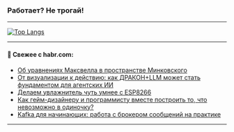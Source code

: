 ### Работает? Не трогай!

---
<!--
#### 🛠️ Technical stack:

![Java](https://img.shields.io/badge/Java-informational?logo=Oracle&style=flat&logoColor=white&color=FF4500)
![Kotlin](https://img.shields.io/badge/Kotlin-informational?logo=Kotlin&style=flat&logoColor=white&color=774D97)
![TS](https://img.shields.io/badge/TypeScript-informational?logo=typeScript&style=flat&logoColor=black&color=017acc)
![Python](https://img.shields.io/badge/Python-informational?logo=Python&style=flat&logoColor=black&color=ffdd54) <br>
![Spring](https://img.shields.io/badge/Spring-informational?logo=Spring&style=flat&logoColor=white&color=6DB33F) 
![SpringBoot](https://img.shields.io/badge/SpringBoot-informational?logo=SpringBoot&style=flat&logoColor=white&color=6DB33F)
![Nest](https://img.shields.io/badge/NestJS-informational?logo=NestJS&style=flat&logoColor=white&color=E0234E) 
![NodeJS](https://img.shields.io/badge/NodeJS-informational?logo=node.js&style=flat&logoColor=white&color=70A760)<br>
![PostgreSQL](https://img.shields.io/badge/PostgreSQL-informational?logo=PostgreSQL&style=flat&logoColor=white&color=DAA520)
![MongoDB](https://img.shields.io/badge/MongoDB-informational?logo=MongoDB&style=flat&logoColor=white&color=870000)
![Apache](https://img.shields.io/badge/Apache-informational?logo=apache&style=flat&logoColor=white&color=f74e28)

___ 
-->

<!--- #### 🛠️ : --->

[![Top Langs](https://github-readme-stats-82jvfl3w3-advtsettinggmailcoms-projects.vercel.app/api/top-langs/?username=zloylis&langs_count=10&hide_title=true&title_color=e6edf3&size_weight=0.5&count_weight=0.5&layout=compact&hide_progress=true&hide_border=true&theme=dracula&hide=css,makefile,cmake)](https://github.com/zloylis)

<!---


####  :octocat:&nbsp;&nbsp; Статистика:

![GitHub stats](https://github-readme-stats-u2qms2cxw-advtsettinggmailcoms-projects.vercel.app/api?username=zloylis&show_icons=true&hide_border=true&theme=dracula&title_color=e6edf3&include_all_commits=true&count_private=true&hide_rank=false&hide_title=true&rank_icon=github)
-->
---

#### 💬 Свежее с habr.com:

<!-- BLOG-POST-LIST:START -->
- [Об уравнениях Максвелла в пространстве Минковского](https://habr.com/ru/articles/959682/?utm_source=habrahabr&utm_medium=rss&utm_campaign=959682)
- [От визуализации к действию: как ДРАКОН+LLM может стать фундаментом для агентских ИИ](https://habr.com/ru/articles/953660/?utm_source=habrahabr&utm_medium=rss&utm_campaign=953660)
- [Делаем увлажнитель чуть умнее с ESP8266](https://habr.com/ru/articles/959594/?utm_source=habrahabr&utm_medium=rss&utm_campaign=959594)
- [Как гейм-дизайнеру и программисту вместе построить то, что невозможно в одиночку?](https://habr.com/ru/articles/959592/?utm_source=habrahabr&utm_medium=rss&utm_campaign=959592)
- [Kafka для начинающих: работа с брокером сообщений на практике](https://habr.com/ru/articles/958450/?utm_source=habrahabr&utm_medium=rss&utm_campaign=958450)
<!-- BLOG-POST-LIST:END -->

---
